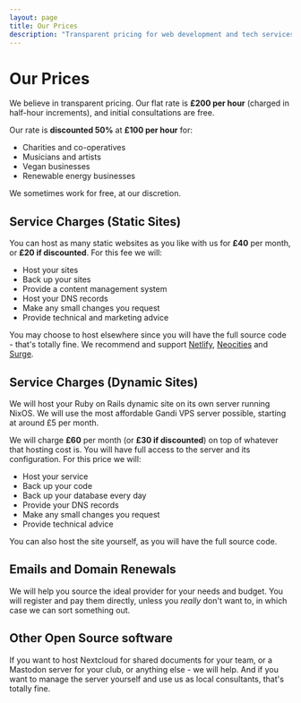 ```yaml
---
layout: page
title: Our Prices
description: "Transparent pricing for web development and tech services. £100/hour with free initial consultations. View our recent projects and pro-bono work."
---
```


# Our Prices

We believe in transparent pricing. Our flat rate is **£200 per hour** (charged in half-hour increments), and initial consultations are free.

Our rate is **discounted 50%** at **£100 per hour** for:

- Charities and co-operatives
- Musicians and artists
- Vegan businesses
- Renewable energy businesses

We sometimes work for free, at our discretion.

## Service Charges (Static Sites)

You can host as many static websites as you like with us for **£40** per month, or **£20 if discounted**. For this fee we will:

- Host your sites
- Back up your sites
- Provide a content management system
- Host your DNS records
- Make any small changes you request
- Provide technical and marketing advice

You may choose to host elsewhere since you will have the full source code - that's totally fine. We recommend and support [Netlify](https://netlify.com), [Neocities](https://neocities.org) and [Surge](https://surge.sh).

## Service Charges (Dynamic Sites)

We will host your Ruby on Rails dynamic site on its own server running NixOS. We will use the most affordable Gandi VPS server possible, starting at around £5 per month.

We will charge **£60** per month (or **£30 if discounted**) on top of whatever that hosting cost is. You will have full access to the server and its configuration. For this price we will:

- Host your service
- Back up your code
- Back up your database every day
- Provide your DNS records
- Make any small changes you request
- Provide technical advice

You can also host the site yourself, as you will have the full source code.

## Emails and Domain Renewals

We will help you source the ideal provider for your needs and budget. You will register and pay them directly, unless you *really* don't want to, in which case we can sort something out.

## Other Open Source software

If you want to host Nextcloud for shared documents for your team, or a Mastodon server for your club, or anything else - we will help. And if you want to manage the server yourself and use us as local consultants, that's totally fine.
